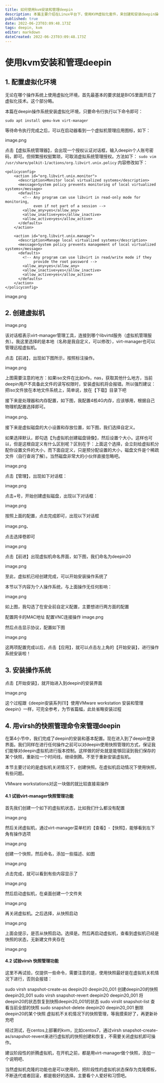 ```yaml
---
title: 如何使用kvm安装和管理deepin
description: 本篇主要介绍在Linux平台下，使用KVM虚拟化套件，来创建和安装deepin操作系统。
published: true
date: 2022-06-23T03:09:48.173Z
tags: deepin, kvm
editor: markdown
dateCreated: 2022-06-23T03:09:48.173Z
---
```


# 使用kvm安装和管理deepin
## 1. 配置虚拟化环境
无论在哪个操作系统上使用虚拟化环境，首先最基本的要求就是BIOS里面开启了虚拟化技术。这个部分略。

本篇在deepin操作系统安装虚拟化环境，只要命令行执行以下命令即可：

`sudo apt install qemu-kvm virt-manager`

等待命令执行完成之后，可以在启动器看到一个虚拟机管理应用图标，如下：

image.png

点击【虚拟系统管理器】，会出现一个授权认证对话框，输入deepin个人账号密码，即可。但频繁授权挺繁琐，可取消虚拟系统管理授权。方法如下：
`sudo vim /usr/share/polkit-1/actions/org.libvirt.unix.policy`
内容修改如下：
```vim
<policyconfig>
    <action id="org.libvirt.unix.monitor">
      <description>Monitor local virtualized systems</description>
      <message>System policy prevents monitoring of local virtualized systems</message>
      <defaults>
        <!-- Any program can use libvirt in read-only mode for monitoring,
             even if not part of a session -->
        <allow_any>yes</allow_any>
        <allow_inactive>yes</allow_inactive>
        <allow_active>yes</allow_active>
      </defaults>
    </action>

    <action id="org.libvirt.unix.manage">
      <description>Manage local virtualized systems</description>
      <message>System policy prevents management of local virtualized systems</message>
      <defaults>
        <!-- Any program can use libvirt in read/write mode if they
             provide the root password -->
        <allow_any>yes</allow_any>
        <allow_inactive>yes</allow_inactive>
        <allow_active>yes</allow_active>
      </defaults>
    </action>
</policyconfig>
```
image.png

## 2. 创建虚拟机

image.png

该对话框表示virt-manager管理工具，连接到哪个libvirtd服务（虚拟机管理服务）。我这里选择的是本地（名称是我自定义，可以修改），virt-manager也可以管理远程虚拟机。

点击【前进】，出现如下图所示，按照标注操作。

image.png

上图需要注意的地方：如果iso文件在比如nfs，nas，获取其他什么地方，当前deepin用户不具备此文件的读写权限时，安装虚拟机将会报错。所以强烈建议：把iso文件放在本地文件系统上，简单说，放在【下载】目录下吧

接下来是处理器和内存配置，如下图，我配置4核4G内存，应该够用，根据自己物理机配置选择即可。

image.png、

接下来是虚拟磁盘的大小设置和存放位置，如下图，我们选择自定义。

如果选择默认，即勾选【为虚拟机创建磁盘镜像】，然后设置个大小。这样也可以，但是这根自定义有什么区别呢？区别在于：上面这个选择，会立刻给虚拟机分配你设置文件的大小，而下面自定义，只是预分配设置的大小，磁盘文件是个稀疏文件（自行查询了解）。当然磁盘非常大的小伙伴直接忽略吧。

image.png

点击【管理】，出现如下对话框：

image.png

点击+号，开始创建虚拟磁盘，出现以下对话框：

image.png

按照上面的配置，点击完成即可，出现以下对话框

image.png、

点击选择卷即可

image.png

点击【前进】出现虚拟机命名界面，如下图，我们命名为deepin20

image.png

至此，虚拟机已经创建完成，可以开始安装操作系统了

本节以下内容为个人操作系统，与上面操作无任何影响：

image.png

如上图，我勾选了在安全前自定义配置，主要想进行两方面的配置

配置网卡的MAC地址
配置VNC连接操作
image.png

然后点击显示协议，配置如下图

image.png

这两项配置完成以后，点击【应用】，就可以点击左上角的【开始安装】，进行操作系统安装啦！

## 3. 安装操作系统
点击【开始安装】，就开始进入到deepin的安装界面

image.png

这个过程跟《deepin安装系列(1)】使用VMware workstation 安装和管理deepin》一样，可完全参考，为节省篇幅，此处省略安装过程

## 4. 用virsh的快照管理命令来管理deepin
在第4小节中，我们完成了deepin的安装和基本配置。现在进入到了deepin登录界面。我们同样在进行任何操作之前可以对deepin使用快照管理的方式，保证我们能够对deepin虚拟机进行版本控制。这样做的好处就是能够回滚到我们保存的某个快照，重新拉一个时间线，继续倒腾。不至于重新安装虚拟机。

本节主要讨论的是虚拟机关闭情况下，创建快照。在虚拟机启动情况下使用快照，有些问题。

VMware workstations对这一块做的就比较直接易操作

#### 4.1 试验virt-manager快照管理功能
首先我们创建一个如下的虚拟机状态，比如我们什么都没有配置

image.png

然后关闭虚拟机，通过virt-manager菜单栏的【查看】-【快照】，能够看到左下角有操作选项

image.png

创建一个快照，然后命名，添加一些描述、如图

image.png

点击完成，就可以看到有些内容显示了

image.png

然后启动虚拟机，在桌面创建一个文件夹

image.png

再关闭虚拟机。之后选择，从快照启动

image.png

上面会提示，是否从快照启动。选择是。然后再启动虚拟机，查看到虚拟机已经是快照的状态，无新建文件夹存在

image.png

#### 4.2 试验virsh 快照管理功能
这里不再试验，仅提供一些命令，需要注意的是，使用快照最好是在虚拟机关机情况下进行，否则会报错：

sudo virsh snapshot-create-as deepin20 deepin20_001 创建deepin20的快照deepin20_001
sudo virsh snapshot-revert deepin20 deepin20_001 将deepin20的状态恢复到快照deepin20_001的状态
sudo virslit snapshot-list 查看当前全部的快照
sudo snapshot-delete deepin20 deepin20_001 删除deepin20的某个快照
虚拟机不关机情况下的快照管理，等我摸索好了，再更新补充吧

经过测试，在centos上部署的kvm，比如centos7，通过virsh snapshot-create-as/snapshot-revent来进行虚拟机的快照创建和恢复，不需要关闭虚拟机即可操作。

建议阶段性的折腾虚拟机，在开机之前，都是用virt-manager做个快照，添加一个说明吧、

当然虚拟机克隆的功能也是可以使用的，把阶段性的虚拟机状态保存为克隆模板，不断迭代或者回滚，都是极好的选择。主要看个人爱好和习惯吧。